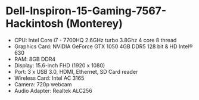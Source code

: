 # Dell-Inspiron-15-Gaming-7567-Hackintosh (Monterey)
- CPU: Intel Core i7 - 7700HQ  2.6GHz  turbo 3.8Ghz  4 core 8 thread
- Graphics Card: NVIDIA GeForce GTX 1050 4GB DDR5 128 bit & HD Intel® 630
- RAM: 8GB DDR4 
- Display: 15.6-inch FHD (1920 x 1080) 
- Port: 3 x USB 3.0, HDMI, Ethernet, SD Card reader
- Wireless Card: Intel AC 3165
- Camera: 720p webcam
- Audio Adapter: Realtek ALC256
